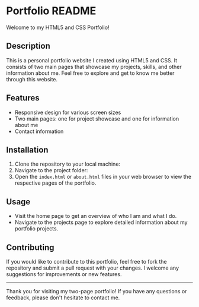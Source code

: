 # Portfolio README

Welcome to my HTML5 and CSS Portfolio!

## Description

This is a personal portfolio website I created using HTML5 and CSS. It consists of two main pages that showcase my projects, skills, and other information about me. Feel free to explore and get to know me better through this website.

## Features

- Responsive design for various screen sizes
- Two main pages: one for project showcase and one for information about me
- Contact information

## Installation

1. Clone the repository to your local machine:
2. Navigate to the project folder:
3. Open the `index.html` or `about.html` files in your web browser to view the respective pages of the portfolio.

## Usage

- Visit the home page to get an overview of who I am and what I do.
- Navigate to the projects page to explore detailed information about my portfolio projects.

## Contributing

If you would like to contribute to this portfolio, feel free to fork the repository and submit a pull request with your changes. I welcome any suggestions for improvements or new features.

---

Thank you for visiting my two-page portfolio! If you have any questions or feedback, please don't hesitate to contact me.


